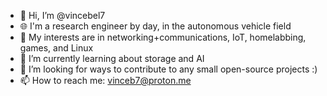 - 👋 Hi, I’m @vincebel7
- 🌐 I'm a research engineer by day, in the autonomous vehicle field
- 👀 My interests are in networking+communications, IoT, homelabbing, games, and Linux
- 🌱 I’m currently learning about storage and AI
- 💞️ I’m looking for ways to contribute to any small open-source projects :)
- 📫 How to reach me: vinceb7@proton.me

<!---
vincebel7/vincebel7 is a ✨ special ✨ repository because its `README.md` (this file) appears on your GitHub profile.
You can click the Preview link to take a look at your changes.
--->
